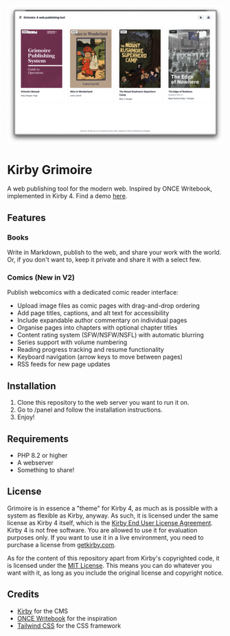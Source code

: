 ![](screenshot.png)

# Kirby Grimoire

A web publishing tool for the modern web.
Inspired by ONCE Writebook, implemented in Kirby 4.
Find a demo [here](https://read.rmv.fyi/).

## Features

### Books
Write in Markdown, publish to the web, and share your work with the world.
Or, if you don't want to, keep it private and share it with a select few.

### Comics (New in V2)
Publish webcomics with a dedicated comic reader interface:
- Upload image files as comic pages with drag-and-drop ordering
- Add page titles, captions, and alt text for accessibility
- Include expandable author commentary on individual pages
- Organise pages into chapters with optional chapter titles
- Content rating system (SFW/NSFW/NSFL) with automatic blurring
- Series support with volume numbering
- Reading progress tracking and resume functionality
- Keyboard navigation (arrow keys to move between pages)
- RSS feeds for new page updates

## Installation

1. Clone this repository to the web server you want to run it on.
2. Go to /panel and follow the installation instructions.
3. Enjoy!

## Requirements

- PHP 8.2 or higher
- A webserver
- Something to share!

## License

Grimoire is in essence a "theme" for Kirby 4, as much as is possible with a system as flexible as Kirby, anyway.
As such, it is licensed under the same license as Kirby 4 itself, which is the [Kirby End User License Agreement](https://getkirby.com/license).
Kirby 4 is not free software. You are allowed to use it for evaluation purposes only. If you want to use it in a live environment, you need to purchase a license from [getkirby.com](https://getkirby.com).

As for the content of this repository apart from Kirby's copyrighted code, it is licensed under the [MIT License](https://opensource.org/licenses/MIT).
This means you can do whatever you want with it, as long as you include the original license and copyright notice.

## Credits

- [Kirby](https://getkirby.com) for the CMS
- [ONCE Writebook](https://once.com/writebook) for the inspiration
- [Tailwind CSS](https://tailwindcss.com) for the CSS framework
